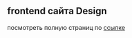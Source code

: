 ## frontend сайта Design
посмотреть полную страниц по [ссылке](dabaeva1.github.io/portfolio-frontend/)
